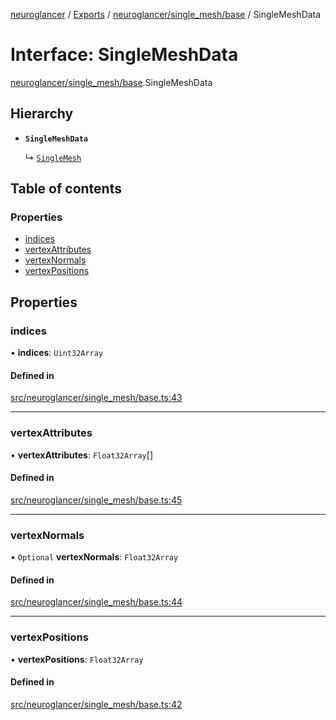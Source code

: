 [neuroglancer](../README.md) / [Exports](../modules.md) / [neuroglancer/single\_mesh/base](../modules/neuroglancer_single_mesh_base.md) / SingleMeshData

# Interface: SingleMeshData

[neuroglancer/single_mesh/base](../modules/neuroglancer_single_mesh_base.md).SingleMeshData

## Hierarchy

- **`SingleMeshData`**

  ↳ [`SingleMesh`](neuroglancer_single_mesh_backend.SingleMesh.md)

## Table of contents

### Properties

- [indices](neuroglancer_single_mesh_base.SingleMeshData.md#indices)
- [vertexAttributes](neuroglancer_single_mesh_base.SingleMeshData.md#vertexattributes)
- [vertexNormals](neuroglancer_single_mesh_base.SingleMeshData.md#vertexnormals)
- [vertexPositions](neuroglancer_single_mesh_base.SingleMeshData.md#vertexpositions)

## Properties

### indices

• **indices**: `Uint32Array`

#### Defined in

[src/neuroglancer/single_mesh/base.ts:43](https://github.com/ActiveBrainAtlas2/neuroglancer/blob/91617476/src/neuroglancer/single_mesh/base.ts#L43)

___

### vertexAttributes

• **vertexAttributes**: `Float32Array`[]

#### Defined in

[src/neuroglancer/single_mesh/base.ts:45](https://github.com/ActiveBrainAtlas2/neuroglancer/blob/91617476/src/neuroglancer/single_mesh/base.ts#L45)

___

### vertexNormals

• `Optional` **vertexNormals**: `Float32Array`

#### Defined in

[src/neuroglancer/single_mesh/base.ts:44](https://github.com/ActiveBrainAtlas2/neuroglancer/blob/91617476/src/neuroglancer/single_mesh/base.ts#L44)

___

### vertexPositions

• **vertexPositions**: `Float32Array`

#### Defined in

[src/neuroglancer/single_mesh/base.ts:42](https://github.com/ActiveBrainAtlas2/neuroglancer/blob/91617476/src/neuroglancer/single_mesh/base.ts#L42)
